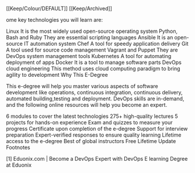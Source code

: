 [[Keep/Colour/DEFAULT]] [[Keep/Archived]] 

ome key technologies you will learn are:

Linux
It is the most widely used open-source operating system
Python, Bash and Ruby
They are essential scripting languages
Ansible
It is an open-source IT automation system
Chef
A tool for speedy application delivery
Git
A tool used for source code management
Vagrant and Puppet
They are DevOps system management tools
Kubernetes
A tool for automating deployment of apps
Docker
It is a tool to manage software parts
DevOps cloud engineering
This method uses cloud computing paradigm to bring agility to development
Why This E-Degree

This e-degree will help you master various aspects of software development like operations, continuous integration, continuous delivery, automated building,testing and deployment. DevOps skills are in-demand, and the following online resources will help you become an expert.

6 modules to cover the latest technologies
275+ high-quality lectures
5 projects for hands-on experience
Exam and quizzes to measure your progress
Certificate upon completion of the e-degree
Support for interview preparation
Expert-verified responses to ensure quality learning
Lifetime access to the e-degree
Best of global instructors
Free Lifetime Update
Footnotes

[1] Eduonix.com | Become a DevOps Expert with DevOps E learning Degree at Eduonix 
